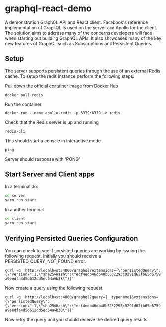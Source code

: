 # graphql-react-demo
A demonstration GraphQL API and React client. Facebook's reference implementation of GraphQL is used on the server and Apollo for the client. The solution aims to address many of the concerns developers will face when starting out building GraphQL APIs. It also showcases many of the key new features of GraphQL such as Subscriptions and Persistent Queries.

## Setup

The server supports persistent queries through the use of an external Redis cache. To setup the redis instance perform the following steps:

Pull down the official container image from Docker Hub

```docker pull redis```

Run the container

```docker run --name apollo-redis -p 6379:6379 -d redis```

Check that the Redis server is up and running

```redis-cli```

This should start a console in interactive mode

```ping```

Server should response with 'PONG'

## Start Server and Client apps

In a terminal do:

```bash
cd server
yarn run start
```

In another terminal

```bash
cd client
yarn run start
```
## Verifying Persisted Queries Configuration

You can check to see if persisted queries are working by issuing the following request. Initially you should receive a PERSISTED_QUERY_NOT_FOUND error. 

```curl -g 'http://localhost:4000/graphql?extensions={\"persistedQuery\":{\"version\":1,\"sha256Hash\":\"ecf4edb46db40b5132295c0291d62fb65d6759a9eedfa4d5d612dd5ec54a6b38\"}}'```

Now create a query using the following request.

```curl -g 'http://localhost:4000/graphql?query={__typename}&extensions={\"persistedQuery\":{\"version\":1,\"sha256Hash\":\"ecf4edb46db40b5132295c0291d62fb65d6759a9eedfa4d5d612dd5ec54a6b38\"}}'```

Now retry the query and you should receive the desired query results.
